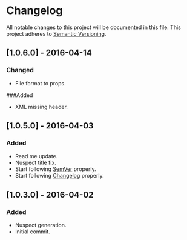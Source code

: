# Changelog
All notable changes to this project will be documented in this file.
This project adheres to [Semantic Versioning](http://semver.org/).

## [1.0.6.0] - 2016-04-14
### Changed
- File format to props.

###Added
- XML missing header.

## [1.0.5.0] - 2016-04-03
### Added
- Read me update.
- Nuspect title fix.
- Start following [SemVer](http://semver.org) properly.
- Start following [Changelog](http://keepachangelog.com/) properly.

## [1.0.3.0] - 2016-04-02
### Added
- Nuspect generation.
- Initial commit.